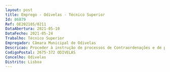 ```yaml
--- 
layout: post
title: Emprego - Odivelas - Técnico Superior
Id: 86879
Ref: OE202105/0211
DataAbertura: 2021-05-10
DataFecho: 2021-05-24
Trabalho: Técnico Superior
Empregador: Câmara Municipal de Odivelas
Descricao: Proceder à instrução de processos de Contraordenações e de processos que se destinem a ser visados pelo Tribunal de Contas  Dar cumprimento ao estipulado em Lei no que concerne a todos os atos notariais  Celebrar os procedimentos administrativos preparatórios dos atos e contratos escritos  Prestar apoio às execuções fiscais  Proceder à emissão de certidões e fotocópias autenticadas.
CodigoPostal: 2675-372 ODIVELAS
Concelho: Odivelas
Distrito: Lisboa
--- 
```

